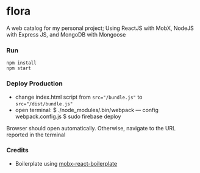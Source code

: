 flora
=====================

A web catalog for my personal project; Using ReactJS with MobX, NodeJS with Express JS, and MongoDB with Mongoose


### Run

```
npm install
npm start
```

### Deploy Production
- change index.html script from `src="/bundle.js"` to `src="/dist/bundle.js"`
- open terminal:
	$ ./node_modules/.bin/webpack — config webpack.config.js
	$ sudo firebase deploy

Browser should open automatically. Otherwise, navigate to the URL reported in the terminal

### Credits

* Boilerplate using [mobx-react-boilerplate](https://github.com/mobxjs/mobx-react-boilerplate)
